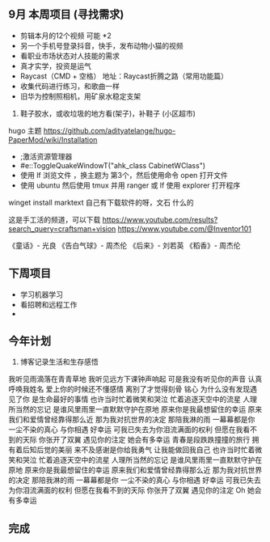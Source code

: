## 9月 本周项目 (寻找需求)

- 剪辑本月的12个视频 可能 *2
- 另一个手机号登录抖音，快手，发布动物小猫的视频
- 看职业市场状态对人技能的需求
- 真才实学，投资是运气
- Raycast（CMD + 空格）
地址：Raycast折腾之路（常用功能篇）
- 收集代码进行练习，和歌曲一样
- 旧华为控制照相机，用矿泉水稳定支架

1. 鞋子胶水，或收垃圾的地方看(架子)，补鞋子 (小区超市)

hugo 主题
https://github.com/adityatelange/hugo-PaperMod/wiki/Installation

- ;激活资源管理器
- #e::ToggleQuakeWindowT("ahk_class CabinetWClass")
- 使用 lf 浏览文件 ，换主题为 第3个，然后使用命令 open 打开文件
- 使用 ubuntu 然后使用 tmux 并用 ranger 或 lf 使用 explorer 打开程序

winget install marktext
自己有下载软件的呀，文石 什么的

这是手工活的频道，可以下载
https://www.youtube.com/results?search_query=craftsman+vision
https://www.youtube.com/@Inventor101


《童话》- 光良
《告白气球》- 周杰伦
《后来》- 刘若英
《稻香》- 周杰伦

## 下周项目
- 学习机器学习
- 看招聘和远程工作
-

## 今年计划

1. 博客记录生活和生存感悟


我听见雨滴落在青青草地
我听见远方下课钟声响起
可是我没有听见你的声音
认真 呼唤我姓名
爱上你的时候还不懂感情
离别了才觉得刻骨 铭心
为什么没有发现遇见了你
是生命最好的事情
也许当时忙着微笑和哭泣
忙着追逐天空中的流星
人理所当然的忘记
是谁风里雨里一直默默守护在原地
原来你是我最想留住的幸运
原来我们和爱情曾经靠得那么近
那为我对抗世界的决定
那陪我淋的雨
一幕幕都是你 一尘不染的真心
与你相遇 好幸运
可我已失去为你泪流满面的权利
但愿在我看不到的天际
你张开了双翼
遇见你的注定 她会有多幸运
青春是段跌跌撞撞的旅行
拥有着后知后觉的美丽
来不及感谢是你给我勇气
让我能做回我自己
也许当时忙着微笑和哭泣
忙着追逐天空中的流星
人理所当然的忘记
是谁风里雨里一直默默守护在原地
原来你是我最想留住的幸运
原来我们和爱情曾经靠得那么近
那为我对抗世界的决定
那陪我淋的雨
一幕幕都是你 一尘不染的真心
与你相遇 好幸运
可我已失去为你泪流满面的权利
但愿在我看不到的天际
你张开了双翼
遇见你的注定
Oh 她会有多幸运 
## 完成

<!-- - 安装 v2ray 服务器 -->
<!-- - edge 侧边栏 网页 没法调用插件，处理不了 -->
